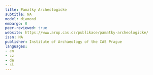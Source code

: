 ```yaml
---
title: Pamatky Archeologicke
subtitle: NA
model: diamond
embargo: 0
peer-reviewed: true
website: https://www.arup.cas.cz/publikace/pamatky-archeologicke/
issn: NA
publisher: Institute of Archaeology of the CAS Prague
languages:
- en
- cz
- de
- sl
---
```


